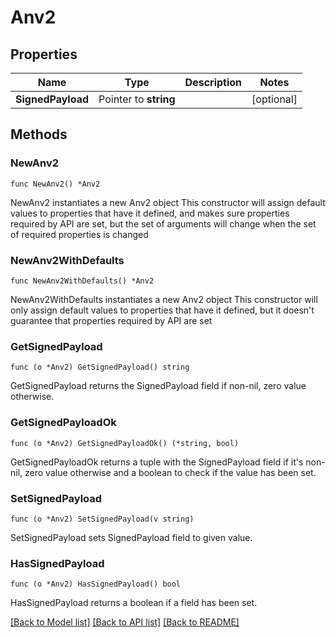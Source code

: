 # Anv2

## Properties

Name | Type | Description | Notes
------------ | ------------- | ------------- | -------------
**SignedPayload** | Pointer to **string** |  | [optional] 

## Methods

### NewAnv2

`func NewAnv2() *Anv2`

NewAnv2 instantiates a new Anv2 object
This constructor will assign default values to properties that have it defined,
and makes sure properties required by API are set, but the set of arguments
will change when the set of required properties is changed

### NewAnv2WithDefaults

`func NewAnv2WithDefaults() *Anv2`

NewAnv2WithDefaults instantiates a new Anv2 object
This constructor will only assign default values to properties that have it defined,
but it doesn't guarantee that properties required by API are set

### GetSignedPayload

`func (o *Anv2) GetSignedPayload() string`

GetSignedPayload returns the SignedPayload field if non-nil, zero value otherwise.

### GetSignedPayloadOk

`func (o *Anv2) GetSignedPayloadOk() (*string, bool)`

GetSignedPayloadOk returns a tuple with the SignedPayload field if it's non-nil, zero value otherwise
and a boolean to check if the value has been set.

### SetSignedPayload

`func (o *Anv2) SetSignedPayload(v string)`

SetSignedPayload sets SignedPayload field to given value.

### HasSignedPayload

`func (o *Anv2) HasSignedPayload() bool`

HasSignedPayload returns a boolean if a field has been set.


[[Back to Model list]](../README.md#documentation-for-models) [[Back to API list]](../README.md#documentation-for-api-endpoints) [[Back to README]](../README.md)


